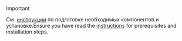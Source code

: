 > [!IMPORTANT]
> <span data-ttu-id="e3091-101">См. [инструкции](../dotnet-sdk-azure-sample-readme.md) по подготовке необходимых компонентов и установке.</span><span class="sxs-lookup"><span data-stu-id="e3091-101">Ensure you have read the [instructions](../dotnet-sdk-azure-sample-readme.md) for prerequisites and installation steps.</span></span>